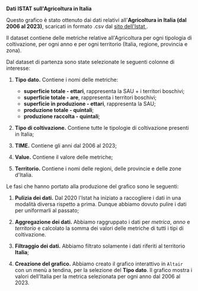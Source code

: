 **Dati ISTAT sull'Agricoltura in Italia**

Questo grafico è stato ottenuto dai dati relativi all'__Agricoltura in Italia (dal 2006 al 2023)__, scaricati in formato .csv dal <a href="https://www.istat.it/statistiche-per-temi/economia/agricoltura/">sito dell'Istat </a>.

Il dataset contiene delle metriche relative all'Agricoltura per ogni tipologia di coltivazione, per ogni anno e per ogni territorio (Italia, regione, provincia e zona).

Dal dataset di partenza sono state selezionate le seguenti colonne di interesse:

1. __Tipo dato.__ Contiene i nomi delle metriche:
   - __superficie totale - ettari__, rappresenta la SAU + i territori boschivi;
   - __superficie totale - are__, rappresenta i territori boschivi;
   - __superficie in produzione - ettari__, rappresenta la SAU;
   - __produzione totale - quintali__;
   - __produzione raccolta - quintali__;

2. __Tipo di coltivazione.__ Contiene tutte le tipologie di coltivazione presenti in Italia;

3. __TIME.__ Contiene gli anni dal 2006 al 2023;

4. __Value.__ Contiene il valore delle metriche;

5. __Territorio.__ Contiene i nomi delle regioni, delle provincie e delle zone d'Italia.

Le fasi che hanno portato alla produzione del grafico sono le seguenti:

1. __Pulizia dei dati.__ Dal 2020 l'Istat ha iniziato a raccogliere i dati in una modalità diversa rispetto a prima. Dunque abbiamo dovuto pulire i dati per uniformarli al passato;

2. __Aggregazione dei dati.__ Abbiamo raggruppato i dati per _metrica_, _anno_ e _territorio_ e calcolato la somma dei valori delle metriche di tutti i tipi di coltivazione. 

3. __Filtraggio dei dati.__ Abbiamo filtrato solamente i dati riferiti al territorio __Italia__;

3. __Creazione del grafico.__ Abbiamo creato il grafico interattivo in `Altair` con un menù a tendina, per la selezione del __Tipo dato__. Il grafico mostra i valori dell'Italia per la metrica selezionata per ogni anno dal 2006 al 2023.









